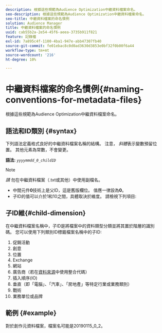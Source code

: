 ```yaml
---
description: 根據這些規範為Audience Optimization中繼資料檔案命名。
seo-description: 根據這些規範為Audience Optimization中繼資料檔案命名。
seo-title: 中繼資料檔案的命名慣例
solution: Audience Manager
title: 中繼資料檔案的命名慣例
uuid: cab55b2a-2e54-45f6-aeea-3735b911f821
feature: 記錄檔
exl-id: 7a895c4f-1100-4ba1-947e-abb47307fb40
source-git-commit: fe01ebac8c0d0ad3630d3853e0bf32f0b00f6a44
workflow-type: tm+mt
source-wordcount: '216'
ht-degree: 10%

---
```


# 中繼資料檔案的命名慣例{#naming-conventions-for-metadata-files}

根據這些規範為Audience Optimization中繼資料檔案命名。

## 語法和ID類別 {#syntax}

下列語法定義格式良好的中繼資料檔案名稱的結構。 注意， *斜體*&#x200B;表示變數預留位置。 其他元素為常數，不會變更。

**語法:** *`yyyymmdd_0_childID`*

>[!NOTE]
>
>*請* 勿在中繼資料檔案（.txt或其他）中使用副檔名。

<!--In the name syntax, you'll notice a parent ID variable. Don't confuse it with the parent ID used in the [metadata file contents](../../../reporting/audience-optimization-reports/metadata-files-intro/metadata-file-contents.md). These 2 variables seem similar, but they represent different things:-->

* 中間元件&#x200B;**0**&#x200B;技術上是父ID，這是舊版欄位。 值應一律設為&#x200B;**0**。
* 子ID的值可以介於1和10之間，具體取決於維度。 請檢視下列項目: 

## 子ID維{#child-dimension}

在中繼資料檔案名稱中，子ID是將檔案中的資料類型分類並將其置於階層的識別碼。 您可以使用下列類別ID標籤檔案名稱中的子ID:

1. 促銷活動
1. 創意
1. 位置
1. Exchange
1. 網站
1. 廣告商（若在[資料來源](../../../features/manage-datasources.md#details)中使用整合代碼）
1. 插入順序(IO)
1. 垂直（即「電腦」、「汽車」、「房地產」等特定行業或業務類別）
1. 戰術
1. 業務單位或品牌

## 範例 {#example}

對於創作元資料檔案，檔案名可能是20190115_0_2。

<!--Let's take a look at how you would use these IDs in a metadata file name. As an example, say your data file consists of campaign creatives. In this case, the campaign is a parent object and the creatives are child objects because they belong to, or are contained by, the campaign. As a result, you'd choose the following IDs for the metadata file name:

* Parent ID: `1` 
* Child ID: `2`

Your metadata file name would look like this: `20150827_1_2`

Sometimes, you might have data that does not belong to a parent object. Whenever this is the case, select ID 0 for the parent ID. In this case, your file title would look like this: `20150827_0_2`. -->
